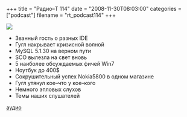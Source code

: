 +++
title = "Радио–Т 114"
date = "2008-11-30T08:03:00"
categories = ["podcast"]
filename = "rt_podcast114"
+++

![](https://radio-t.com/images/radio-t/rt114.png)


- Званный гость o разных IDE
- Гугл накрывает кризисной волной
- MySQL 5.1.30 на верном пути
- SCO вылезла на свет вновь
- 5 наиболее обсуждаемых фичей Win7
- Ноутбук до 400$
- Сокрушительный успех Nokia5800 в одном магазине
- Гугл утянул кое–что у кое–кого
- Немного эпловых слухов
- Темы наших слушателей

[аудио](http://cdn.radio-t.com/rt_podcast114.mp3)
<audio src="http://cdn.radio-t.com/rt_podcast114.mp3" preload="none"></audio>
